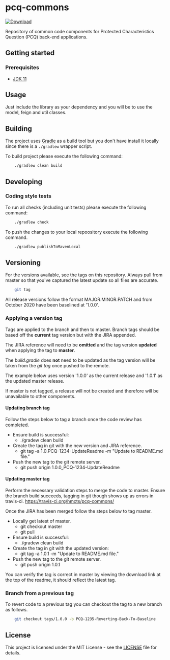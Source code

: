 # pcq-commons

<!--[![Build Status](https://travis-ci.org/hmcts/pcq-commons.svg?branch=master)](https://travis-ci.org/hmcts/pcq-commons) -->
[![Download](https://api.bintray.com/packages/hmcts/hmcts-maven/pcq-commons/images/download.svg) ](https://bintray.com/hmcts/hmcts-maven/pcq-commons/_latestVersion)


Repository of common code components for Protected Characteristics Question (PCQ) back-end applications.

## Getting started

### Prerequisites

- [JDK 11](https://www.oracle.com/java)

## Usage

Just include the library as your dependency and you will be to use the model, feign and util classes.

## Building

The project uses [Gradle](https://gradle.org) as a build tool but you don't have install it locally since there is a
`./gradlew` wrapper script.  

To build project please execute the following command:

```bash
    ./gradlew clean build
```

## Developing

### Coding style tests

To run all checks (including unit tests) please execute the following command:

```bash
    ./gradlew check
```

To push the changes to your local repoository execute the following command.

```bash
    ./gradlew publishToMavenLocal
```


## Versioning

For the versions available, see the tags on this repository. Always pull from master so that you've captured the latest update so all files are accurate.

```bash
    git tag
```

All release versions follow the format MAJOR.MINOR.PATCH and from October 2020 have been baselined at '1.0.0'.

### Applying a version tag

Tags are applied to the branch and then to master. 
Branch tags should be based off the **current** tag version but with the JIRA appended. 

The JIRA reference will need to be **omitted** and the tag version **updated** when applying the tag to **master**.

The *build.gradle* does **not** need to be updated as the tag version will be taken from the *git tag* once pushed to the remote.

The example below uses version '1.0.0' as the current release and '1.0.1' as the updated master release.

If master is not tagged, a release will not be created and therefore will be unavailable to other components.

#### Updating branch tag

Follow the steps below to tag a branch once the code review has completed. 
- Ensure build is successful: 
    - ./gradew clean build
- Create the tag in git with the new version and JIRA reference.
    - git tag -a 1.0.PCQ-1234-UpdateReadme -m "Update to README.md file."
- Push the new tag to the git remote server.
    - git push origin 1.0.0_PCQ-1234-UpdateReadme

#### Updating master tag

Perform the necessary validation steps to merge the code to master. Ensure the branch build succeeds, tagging in git though shows up as errors in travis-ci.
https://travis-ci.org/hmcts/pcq-commons/

Once the JIRA has been merged follow the steps below to tag master. 
- Locally get latest of master.
    - git checkout master
    - git pull
- Ensure build is successful: 
    - ./gradew clean build
- Create the tag in git with the updated version:
    - git tag -a 1.0.1 -m "Update to README.md file."
- Push the new tag to the git remote server.
    - git push origin 1.0.1

You can verify the tag is correct in master by viewing the download link at the top of the readme, it should reflect the latest tag.

### Branch from a previous tag

To revert code to a previous tag you can checkout the tag to a new branch as follows.

```bash
    git checkout tags/1.0.0 -b PCQ-1235-Reverting-Back-To-Baseline 
```

## License

This project is licensed under the MIT License - see the [LICENSE](LICENSE.md) file for details.